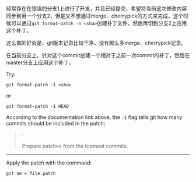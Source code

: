 经常存在在错误的分支1上进行了开发，并且已经提交，希望将当前这次修改内容同步到另一个分支2，但是又不想通过merge、cherrypick的方式来完成，这个时候可以通过`git format-patch -n <sha>`创建补丁文件，然后再切到分支2上应用这个补丁。

这么做的好处是，git版本记录比较干净，没有那么多merge、cherrypick记录。

在当前分支上，针对<sha>这个commit创建一个相对于之前一次commit的补丁，然后在master分支上应用这个补丁。

Try:

```
git format-patch -1 <sha>
```

or

```
git format-patch -1 HEAD
```

According to the documentation link above, the `-1` flag tells git how many commits should be included in the patch;

> -<n>
>
> ​     Prepare patches from the topmost commits.

------

Apply the patch with the command:

```
git am < file.patch
```